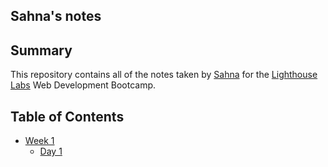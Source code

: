 ## Sahna's notes

## Summary 

This repository contains all of the notes taken by [Sahna](https://github.com/Sahnasanar/lighthouse-web-notes.git) for the [Lighthouse Labs](https://www.lighthouselabs.ca/) Web Development Bootcamp.

## Table of Contents
* [Week 1](/Week_1)
  * [Day 1](/Week_1/Day_1)

